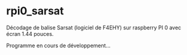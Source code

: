 # rpi0_sarsat

Décodage de balise Sarsat (logiciel de F4EHY) sur raspberry PI 0 avec écran 1.44 pouces.

Programme en cours de développement...
